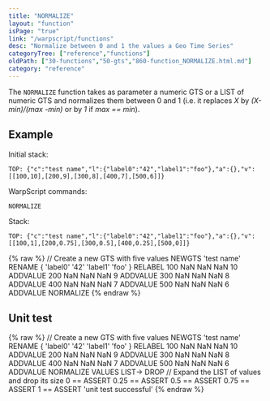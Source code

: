 ```yaml
---
title: "NORMALIZE"
layout: "function"
isPage: "true"
link: "/warpscript/functions"
desc: "Normalize between 0 and 1 the values a Geo Time Series"
categoryTree: ["reference","functions"]
oldPath: ["30-functions","50-gts","860-function_NORMALIZE.html.md"]
category: "reference"
---
```

 

The `NORMALIZE` function takes as parameter a numeric GTS or a LIST of numeric GTS and normalizes them between 0 and 1 
(i.e. it replaces *X* by *(X-min)/(max -min)* or by *1* if *max == min*).

## Example ##

Initial stack:

    TOP: {"c":"test name","l":{"label0":"42","label1":"foo"},"a":{},"v":[[100,10],[200,9],[300,8],[400,7],[500,6]]}


WarpScript commands:

    NORMALIZE

Stack: 

    TOP: {"c":"test name","l":{"label0":"42","label1":"foo"},"a":{},"v":[[100,1],[200,0.75],[300,0.5],[400,0.25],[500,0]]}

{% raw %}
<warp10-warpscript-widget backend="{{backend}}"  exec-endpoint="{{execEndpoint}}">// Create a new GTS with five values 
NEWGTS 
'test name'
RENAME
{ 'label0' '42' 'label1' 'foo' }
RELABEL
100  NaN NaN NaN 10 ADDVALUE
200  NaN NaN NaN  9 ADDVALUE
300  NaN NaN NaN  8 ADDVALUE
400  NaN NaN NaN  7 ADDVALUE
500  NaN NaN NaN  6 ADDVALUE
NORMALIZE
</warp10-warpscript-widget>
{% endraw %}    


## Unit test ##

{% raw %}
<warp10-warpscript-widget backend="{{backend}}"  exec-endpoint="{{execEndpoint}}">// Create a new GTS with five values 
NEWGTS 
'test name'
RENAME
{ 'label0' '42' 'label1' 'foo' }
RELABEL
100  NaN NaN NaN 10 ADDVALUE
200  NaN NaN NaN  9 ADDVALUE
300  NaN NaN NaN  8 ADDVALUE
400  NaN NaN NaN  7 ADDVALUE
500  NaN NaN NaN  6 ADDVALUE
NORMALIZE
VALUES LIST-> DROP    // Expand the LIST of values and drop its size 
0 == ASSERT   0.25 == ASSERT    0.5 == ASSERT   0.75 == ASSERT    1 == ASSERT
'unit test successful'
</warp10-warpscript-widget>
{% endraw %}        

